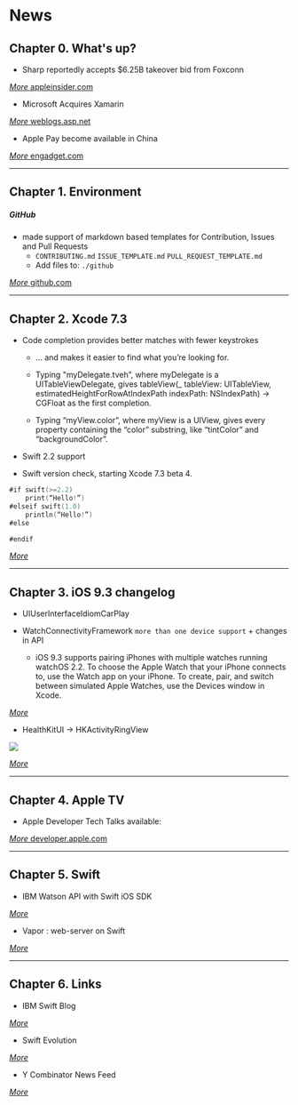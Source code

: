 News
====

## Chapter 0. What's up?

* Sharp reportedly accepts $6.25B takeover bid from Foxconn

[_More_ appleinsider.com](http://appleinsider.com/articles/16/02/24/sharp-reportedly-accepts-625b-foxconn-takeover-bid)


* Microsoft Acquires Xamarin 

[_More_ weblogs.asp.net](http://weblogs.asp.net/scottgu/welcoming-the-xamarin-team-to-microsoft)


* Apple Pay become available in China 

[_More_ engadget.com](http://www.engadget.com/2016/02/16/apple-pay-china-launch/)


***



## Chapter 1. Environment

##### GitHub 

* made support of markdown based templates for Contribution, Issues and Pull Requests 
	+ `CONTRIBUTING.md` `ISSUE_TEMPLATE.md` `PULL_REQUEST_TEMPLATE.md`
	+  Add files to: `./github`

[_More_ github.com](https://github.com/blog/2111-issue-and-pull-request-templates)

***



## Chapter 2. Xcode 7.3

* Code completion provides better matches with fewer keystrokes
	+ ... and makes it easier to find what you’re looking for.

	+ Typing "myDelegate.tveh”, where myDelegate is a UITableViewDelegate, gives tableView(_ tableView: UITableView, estimatedHeightForRowAtIndexPath indexPath: NSIndexPath) -> CGFloat as the first completion.

 	+ Typing “myView.color”, where myView is a UIView, gives every property containing the “color” substring, like “tintColor” and “backgroundColor”. 

* Swift 2.2 support 

* Swift version check, starting Xcode 7.3 beta 4.
```swift
#if swift(>=2.2)  
	print(“Hello!”) 
#elseif swift(1.0) 
	println(“Hello!”)  
#else

#endif
```

[_More_](http://adcdownload.apple.com/Developer_Tools/Xcode_7.3_beta_4/Xcode_7.3_beta_4_Release_Notes.pdf)

***



## Chapter 3. iOS 9.3 changelog

* UIUserInterfaceIdiomCarPlay


* WatchConnectivityFramework `more than one device support` + changes in API 
	
	+ iOS 9.3 supports pairing iPhones with multiple watches running watchOS 2.2. To choose the Apple Watch that your iPhone connects to, use the Watch app on your iPhone. To create, pair, and switch between simulated Apple Watches, use the Devices window in Xcode. 

[_More_](https://developer.apple.com/library/prerelease/ios/documentation/WatchConnectivity/Reference/WCSession_class/index.html#//apple_ref/doc/uid/TP40015237-CH1-SW56)


* HealthKitUI -> HKActivityRingView 

![](https://developer.apple.com/library/prerelease/ios/documentation/HealthKitUI/Reference/HKActivityRingView_Class/Art/ActiveSummaryRingView_2x.png)

[_More_](https://developer.apple.com/library/prerelease/ios/documentation/HealthKitUI/Reference/HKActivityRingView_Class/index.html#//apple_ref/occ/cl/HKActivityRingView)

***


## Chapter 4. Apple TV

* Apple Developer Tech Talks available:

[_More_ developer.apple.com](https://developer.apple.com/videos/techtalks-apple-tv/)

***


## Chapter 5. Swift

* IBM Watson API with Swift iOS SDK 

[_More_](https://developer.ibm.com/swift/2015/12/18/introducing-the-new-watson-sdk-for-ios-beta/)


* Vapor : web-server on Swift 

[_More_](https://github.com/qutheory/vapor)

***


## Chapter 6. Links

* IBM Swift Blog 

[_More_](https://developer.ibm.com/swift)


* Swift Evolution 

[_More_](https://github.com/apple/swift-evolution)

* Y Combinator News Feed 

[_More_](https://news.ycombinator.com/news)






